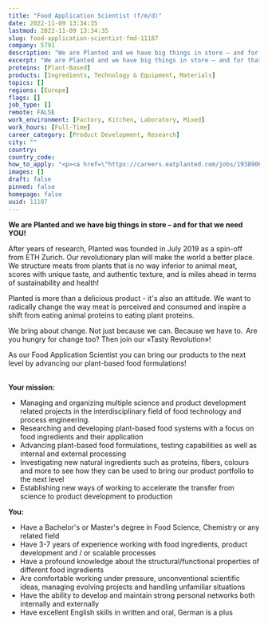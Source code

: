 ```yaml
---
title: "Food Application Scientist (f/m/d)"
date: 2022-11-09 13:34:35
lastmod: 2022-11-09 13:34:35
slug: food-application-scientist-fmd-11187
company: 5791
description: "We are Planted and we have big things in store – and for that we need YOU!After years of research, Planted was founded in July 2019 as a spin-off from ETH Zurich. Our revolutionary plan will make the world a better place. We structure meats from plants that is no way inferior to animal meat, scores with unique taste, and authentic texture, and is miles ahead in terms of sustainability and health!"
excerpt: "We are Planted and we have big things in store – and for that we need YOU!After years of research, Planted was founded in July 2019 as a spin-off from ETH Zurich. Our revolutionary plan will make the world a better place. We structure meats from plants that is no way inferior to animal meat, scores with unique taste, and authentic texture, and is miles ahead in terms of sustainability and health!"
proteins: [Plant-Based]
products: [Ingredients, Technology & Equipment, Materials]
topics: []
regions: [Europe]
flags: []
job_type: []
remote: FALSE
work_environment: [Factory, Kitchen, Laboratory, Mixed]
work_hours: [Full-Time]
career_category: [Product Development, Research]
city: ""
country: 
country_code: 
how_to_apply: "<p><a href=\"https://careers.eatplanted.com/jobs/1938906-food-application-scientist-f-m-d\">https://careers.eatplanted.com/jobs/1938906-food-application-scientist-…</a></p>"
images: []
draft: false
pinned: false
homepage: false
uuid: 11187
---
```

<p><strong>We are Planted and we have big things in store – and for that we need YOU!</strong></p>
<p>After years of research, Planted was founded in July 2019 as a spin-off from ETH Zurich. Our revolutionary plan will make the world a better place. We structure meats from plants that is no way inferior to animal meat, scores with unique taste, and authentic texture, and is miles ahead in terms of sustainability and health!</p>
<p>Planted is more than a delicious product - it's also an attitude. We want to radically change the way meat is perceived and consumed and inspire a shift from eating animal proteins to eating plant proteins.</p>
<p>We bring about change. Not just because we can. Because we have to.  Are you hungry for change too? Then join our «Tasty Revolution»!</p>
<p>As our Food Application Scientist you can bring our products to the next level by advancing our plant-based food formulations!<br />
 </p>
<p><strong>Your mission:</strong></p>
<ul>
<li>Managing and organizing multiple science and product development related projects in the interdisciplinary field of food technology and process engineering.</li>
<li>Researching and developing plant-based food systems with a focus on food ingredients and their application</li>
<li>Advancing plant-based food formulations, testing capabilities as well as internal and external processing</li>
<li>Investigating new natural ingredients such as proteins, fibers, colours and more to see how they can be used to bring our product portfolio to the next level</li>
<li>Establishing new ways of working to accelerate the transfer from science to product development to production</li>
</ul>
<ul>
</ul>
<p><strong>You:</strong></p>
<ul>
<li>Have a Bachelor's or Master's degree in Food Science, Chemistry or any related field</li>
<li>Have 3-7 years of experience working with food ingredients, product development and / or scalable processes</li>
<li>Have a profound knowledge about the structural/functional properties of different food ingredients</li>
<li>Are comfortable working under pressure, unconventional scientific ideas, managing evolving projects and handling unfamiliar situations</li>
<li>Have the ability to develop and maintain strong personal networks both internally and externally</li>
<li>Have excellent English skills in written and oral, German is a plus</li>
</ul>
<p> </p>
